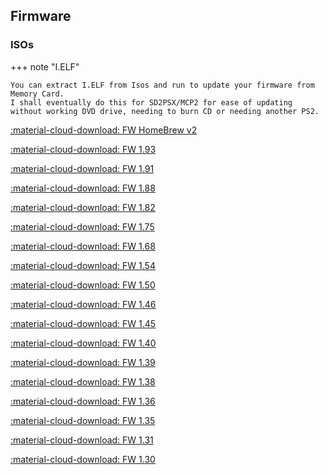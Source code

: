 ## Firmware


### ISOs

+++ note "I.ELF"

    You can extract I.ELF from Isos and run to update your firmware from Memory Card.
    I shall eventually do this for SD2PSX/MCP2 for ease of updating without working DVD drive, needing to burn CD or needing another PS2.


[:material-cloud-download: FW HomeBrew v2](firmware/InfinityHBv2.zip)

[:material-cloud-download: FW 1.93](firmware/InfinityFW193.zip)

[:material-cloud-download: FW 1.91](firmware/InfinityFW191.zip)

[:material-cloud-download: FW 1.88](firmware/InfinityFW188.zip)

[:material-cloud-download: FW 1.82](firmware/InfinityFW182.zip)

[:material-cloud-download: FW 1.75](firmware/InfinityFW175.zip)

[:material-cloud-download: FW 1.68](firmware/InfinityFW168.zip)

[:material-cloud-download: FW 1.54](firmware/InfinityFW154.zip)

[:material-cloud-download: FW 1.50](firmware/InfinityFW15.zip)

[:material-cloud-download: FW 1.46](firmware/InfinityFW146.zip)

[:material-cloud-download: FW 1.45](firmware/InfinityFW145.zip)

[:material-cloud-download: FW 1.40](firmware/InfinityFW14.zip)

[:material-cloud-download: FW 1.39](firmware/InfinityFW139.zip)

[:material-cloud-download: FW 1.38](firmware/InfinityFW138.zip)

[:material-cloud-download: FW 1.36](firmware/InfinityFW136.zip)

[:material-cloud-download: FW 1.35](firmware/InfinityFW135.zip)

[:material-cloud-download: FW 1.31](firmware/InfinityFW131.zip)

[:material-cloud-download: FW 1.30](firmware/InfinityFW13.zip)


